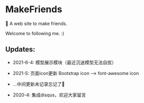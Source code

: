 # MakeFriends
👥 A web site to make friends.

Welcome to following me. :)

## Updates:

* 2021-6-4: 模型展示模块（最近沉迷模型无法自拔）

* 2021-5: 页面icon更新 Bootstrap icon --> font-awesome icon

* ...中间更新未记录忘记了🤣

* 2020-4: 集成disqus，欢迎大家留言